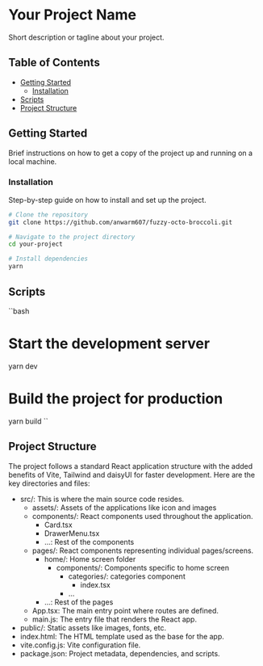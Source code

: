 # Your Project Name

Short description or tagline about your project.

## Table of Contents

- [Getting Started](#getting-started)
  - [Installation](#installation)
- [Scripts](#scripts)
- [Project Structure](#project-structure)

## Getting Started

Brief instructions on how to get a copy of the project up and running on a local machine.

### Installation

Step-by-step guide on how to install and set up the project.

```bash
# Clone the repository
git clone https://github.com/anwarm607/fuzzy-octo-broccoli.git

# Navigate to the project directory
cd your-project

# Install dependencies
yarn
```

## Scripts

``bash
# Start the development server
yarn dev

# Build the project for production
yarn build
``

## Project Structure
The project follows a standard React application structure with the added benefits of Vite, Tailwind and daisyUI for faster development. Here are the key directories and files:

- src/: This is where the main source code resides.
  - assets/: Assets of the applications like icon and images
  - components/: React components used throughout the application.
      - Card.tsx
      - DrawerMenu.tsx
      - ...: Rest of the components
  - pages/: React components representing individual pages/screens.
      - home/: Home screen folder
        - components/: Components specific to home screen
          - categories/: categories component 
            - index.tsx 
          - ...
      - ...: Rest of the pages
  - App.tsx: The main entry point where routes are defined.
  - main.js: The entry file that renders the React app.
- public/: Static assets like images, fonts, etc.
- index.html: The HTML template used as the base for the app.
- vite.config.js: Vite configuration file.
- package.json: Project metadata, dependencies, and scripts.